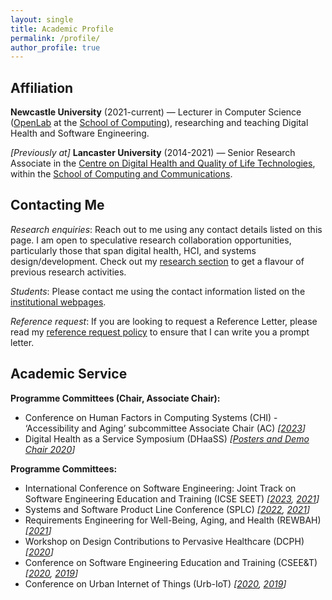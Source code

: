 ```yaml
---
layout: single
title: Academic Profile
permalink: /profile/
author_profile: true
---
```

<!-- markdownlint-disable MD033 -->

## <i class="fas fa-university fa-fw headingIcon" aria-hidden="true"></i>Affiliation

**Newcastle University** (2021-current) &mdash; Lecturer in Computer Science ([OpenLab](https://openlab.ncl.ac.uk/) at the [School of Computing](https://www.ncl.ac.uk/computing/)), researching and teaching Digital Health and Software Engineering.

_[Previously at]_ **Lancaster University** (2014-2021) &mdash; Senior Research Associate in the [Centre on Digital Health and Quality of Life Technologies](https://www.digitalhealthlancaster.xyz/), within the [School of Computing and Communications](https://www.lancaster.ac.uk/scc/).

## Contacting Me

_Research enquiries_: Reach out to me using any contact details listed on this page. I am open to speculative research collaboration opportunities, particularly those that span digital health, HCI, and systems design/development. Check out my [research section](/research/) to get a flavour of previous research activities.

_Students_: Please contact me using the contact information listed on the [institutional webpages](#affiliation).

_Reference request_: If you are looking to request a Reference Letter, please read my [reference request policy](/reference-request/) to ensure that I can write you a prompt letter.

## <i class="fas fa-users fa-fw headingIcon" aria-hidden="true"></i>Academic Service

**Programme Committees (Chair, Associate Chair):**

- Conference on Human Factors in Computing Systems (CHI) - ‘Accessibility and Aging’ subcommittee Associate Chair (AC) _[[2023](https://chi2023.acm.org/subcommittees/accessibility-and-aging/)]_
- Digital Health as a Service Symposium (DHaaSS) _[[Posters and Demo Chair 2020](https://conferences.computer.org/services/2020/symposia/dhaass.html)]_

**Programme Committees:**

- International Conference on Software Engineering: Joint Track on Software Engineering Education and Training (ICSE SEET) _[[2023](https://conf.researchr.org/committee/icse-2023/icse-2023-joint-track-on-software-engineering-education-and-training-joint-track-on-software-engineering-education-and-training), [2021](https://conf.researchr.org/committee/icse-2021/icse-2021-software-engineering-in-education-and-training-program-committee)]_
- Systems and Software Product Line Conference (SPLC) _[[2022](http://2022.splc.net/committees/program-committees/), [2021](https://splc2021.net/committees/program-committees)]_
- Requirements Engineering for Well-Being, Aging, and Health (REWBAH) _[[2021](https://sites.google.com/view/rewbah2021)]_
- Workshop on Design Contributions to Pervasive Healthcare (DCPH) _[[2020](https://pervasivehealth.org/design-contributions-pervasive-healthcare-workshop/)]_
- Conference on Software Engineering Education and Training (CSEE&T) _[[2020](https://ase.in.tum.de/cseet2020/index.php/program-committee/), [2019](https://hicss.hawaii.edu/tracks-54/software-engineering-education/)]_
- Conference on Urban Internet of Things (Urb-IoT) _[[2020](https://urbaniot.eai-conferences.org/2020/technical-program-committee/), [2019](https://urbaniot2019.eai-conferences.org/29-2/)]_
